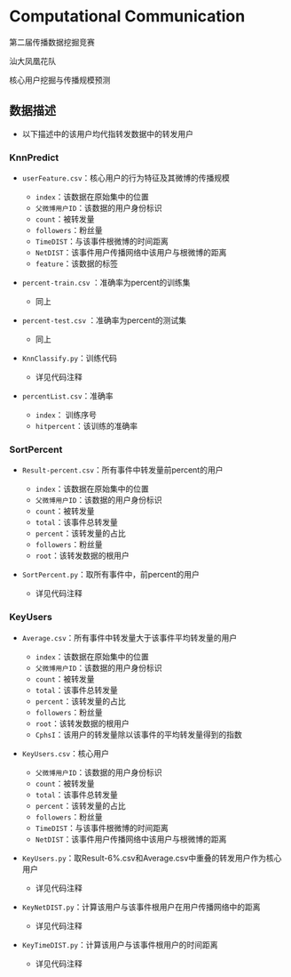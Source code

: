 # Computational Communication

第二届传播数据挖掘竞赛

汕大凤凰花队

核心用户挖掘与传播规模预测

## 数据描述

* 以下描述中的该用户均代指转发数据中的转发用户

### KnnPredict

* `userFeature.csv`：核心用户的行为特征及其微博的传播规模
  * `index`：该数据在原始集中的位置
  * `父微博用户ID`：该数据的用户身份标识
  * `count`：被转发量
  * `followers`：粉丝量
  * `TimeDIST`：与该事件根微博的时间距离
  * `NetDIST`：该事件用户传播网络中该用户与根微博的距离
  * `feature`：该数据的标签

* `percent-train.csv` ：准确率为percent的训练集
  
  * 同上 

* `percent-test.csv` ：准确率为percent的测试集

  * 同上 

* `KnnClassify.py`：训练代码

  * 详见代码注释
  
* `percentList.csv`：准确率
  * `index`： 训练序号
  * `hitpercent`：该训练的准确率


### SortPercent

* `Result-percent.csv`：所有事件中转发量前percent的用户
  * `index`：该数据在原始集中的位置
  * `父微博用户ID`：该数据的用户身份标识
  * `count`：被转发量
  * `total`：该事件总转发量
  * `percent`：该转发量的占比
  * `followers`：粉丝量
  * `root`：该转发数据的根用户
  
* `SortPercent.py`：取所有事件中，前percent的用户
   * 详见代码注释


### KeyUsers

* `Average.csv`：所有事件中转发量大于该事件平均转发量的用户
  * `index`：该数据在原始集中的位置
  * `父微博用户ID`：该数据的用户身份标识
  * `count`：被转发量
  * `total`：该事件总转发量
  * `percent`：该转发量的占比
  * `followers`：粉丝量
  * `root`：该转发数据的根用户
  * `CphsI`：该用户的转发量除以该事件的平均转发量得到的指数

* `KeyUsers.csv`：核心用户
  * `父微博用户ID`：该数据的用户身份标识
  * `count`：被转发量
  * `total`：该事件总转发量
  * `percent`：该转发量的占比
  * `followers`：粉丝量
  * `TimeDIST`：与该事件根微博的时间距离
  * `NetDIST`：该事件用户传播网络中该用户与根微博的距离
  
* `KeyUsers.py`：取Result-6%.csv和Average.csv中重叠的转发用户作为核心用户
   * 详见代码注释
  
* `KeyNetDIST.py`：计算该用户与该事件根用户在用户传播网络中的距离
  * 详见代码注释
  
* `KeyTimeDIST.py`：计算该用户与该事件根用户的时间距离
  * 详见代码注释
